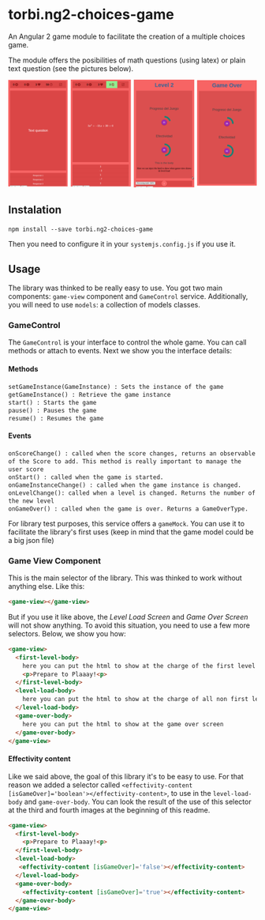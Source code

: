 # torbi.ng2-choices-game
An Angular 2 game module to facilitate the creation of a multiple choices game. 

The module offers the posibilities of math questions (using latex) or plain text question (see the pictures below). 

<img src="https://raw.githubusercontent.com/mates-app/torbi.ng2-choices-game/master/ng2-choices-module.png">

## Instalation
`npm install --save torbi.ng2-choices-game`

Then you need to configure it in your `systemjs.config.js` if you use it.

## Usage
The library was thinked to be really easy to use. You got two main components: `game-view` component and `GameControl` service. Additionally, you will need to use `models`: a collection of models classes.

### GameControl
The `GameControl` is your interface to control the whole game. You can call methods or attach to events. Next we show you the interface details:

#### Methods
```
setGameInstance(GameInstance) : Sets the instance of the game
getGameInstance() : Retrieve the game instance
start() : Starts the game
pause() : Pauses the game
resume() : Resumes the game
```

#### Events
```
onScoreChange() : called when the score changes, returns an observable of the Score to add. This method is really important to manage the user score
onStart() : called when the game is started.
onGameInstanceChange() : called when the game instance is changed.
onLevelChange(): called when a level is changed. Returns the number of the new level
onGameOver() : called when the game is over. Returns a GameOverType.
```

For library test purposes, this service offers a `gameMock`. You can use it to facilitate the library's first uses (keep in mind that the game model could be a big json file)


### Game View Component
This is the main selector of the library. This was thinked to work without anything else. Like this:
```html
<game-view></game-view>
```

But if you use it like above, the *Level Load Screen* and *Game Over Screen* will not show anything. To avoid this situation, you need to use a few more selectors. Below, we show you how:

```html
<game-view>
  <first-level-body>
    here you can put the html to show at the charge of the first level
    <p>Prepare to Plaaay!<p>
  </first-level-body>
  <level-load-body>
    here you can put the html to show at the charge of all non first level
  </level-load-body>
  <game-over-body>
    here you can put the html to show at the game over screen
  </game-over-body>
</game-view>
```

#### Effectivity content
Like we said above, the goal of this library it's to be easy to use. For that reason we added a selector called `<effectivity-content [isGameOver]='boolean'></effectivity-content>`, to use in the `level-load-body` and `game-over-body`. You can look the result of the use of this selector at the third and fourth images at the beginning of this readme. 

```html
<game-view>
  <first-level-body>
    <p>Prepare to Plaaay!<p>
  </first-level-body>
  <level-load-body>
   <effectivity-content [isGameOver]='false'></effectivity-content>
  </level-load-body>
  <game-over-body>
    <effectivity-content [isGameOver]='true'></effectivity-content>
  </game-over-body>
</game-view>
```








